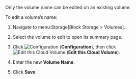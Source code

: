 Only the volume name can be edited on an existing volume.

To edit a volume’s name:

1.  Navigate to menu:Storage\[Block Storage \> Volumes\].

2.  Select the volume to edit to open its summary page.

3.  Click ![Configuration](1847.png) (**Configuration**), then click
    ![Edit this Cloud Volume](volume-icon.png) (**Edit this Cloud
    Volume**).

4.  Enter the new **Volume Name**.

5.  Click **Save**.
